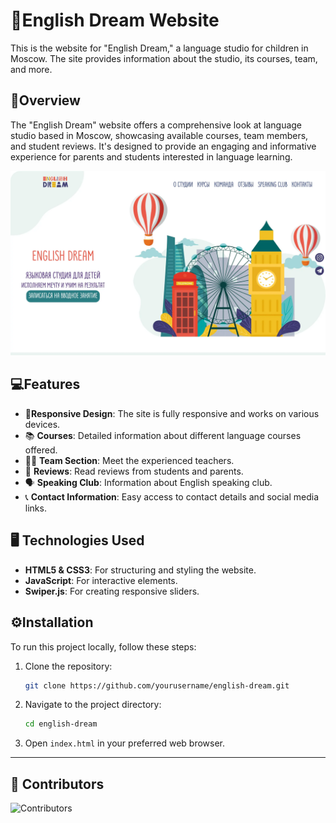 # 🌟English Dream Website

This is the website for "English Dream," a language studio for children in Moscow. The site provides information about the studio, its courses, team, and more.

## 📖Overview

The "English Dream" website offers a comprehensive look at language studio based in Moscow, showcasing available courses, team members, and student reviews. It's designed to provide an engaging and informative experience for parents and students interested in language learning.

<img src="./assets/images/Screenshot_EnglishDream.webp" />

## 💻Features

-   🎨**Responsive Design**: The site is fully responsive and works on various devices.
-   📚 **Courses**: Detailed information about different language courses offered.
-   👨‍🏫 **Team Section**: Meet the experienced teachers.
-   📝 **Reviews**: Read reviews from students and parents.
-   🗣️ **Speaking Club**: Information about English speaking club.
-   📞 **Contact Information**: Easy access to contact details and social media links.

## 🖥️ Technologies Used

-   **HTML5 & CSS3**: For structuring and styling the website.
-   **JavaScript**: For interactive elements.
-   **Swiper.js**: For creating responsive sliders.

## ⚙️Installation

To run this project locally, follow these steps:

1. Clone the repository:

    ```bash
    git clone https://github.com/yourusername/english-dream.git
    ```

2. Navigate to the project directory:

    ```bash
    cd english-dream
    ```

3. Open `index.html` in your preferred web browser.

---

## 👥 Contributors

![Contributors](https://contrib.rocks/image?repo=VikFe/English-Dream)
